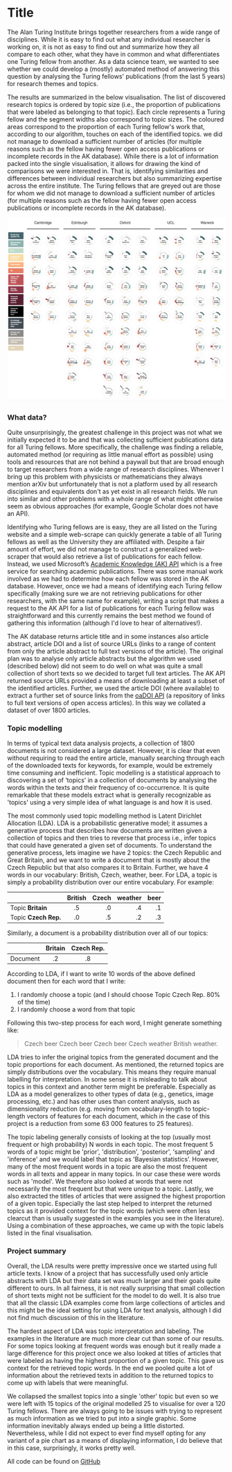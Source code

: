# Title

The Alan Turing Institute brings together researchers from a wide range of disciplines. While it is easy to find out what any individual researcher is working on, it is not as easy to find out and summarize how they all compare to each other, what they have in common and what differentiates one Turing fellow from another. As a data science team, we wanted to see whether we could develop a (mostly) automated method of answering this question by analysing the Turing fellows' publications (from the last 5 years) for research themes and topics.

The results are summarized in the below visualisation. The list of discovered research topics is ordered by topic size (i.e., the proportion of publications that were labeled as belonging to that topic). Each circle represents a Turing fellow and the segment widths also correspond to topic sizes. The coloured areas correspond to the proportion of each Turing fellow's work that, according to our algorithm, touches on each of the identified topics. we did not manage to download a sufficient number of articles (for multiple reasons such as the fellow having fewer open access publications or incomplete records in the AK database). While there is a lot of information packed into the single visualisation, it allows for drawing the kind of comparisons we were interested in. That is, identifying similarities and differences between individual researchers but also summarizing expertise across the entire institute. The Turing fellows that are greyed out are those for whom we did not manage to download a sufficient number of articles (for multiple reasons such as the fellow having fewer open access publications or incomplete records in the AK database).

![](visualisation/turing_fellows_topics.png)

### What data?

Quite unsurprisingly, the greatest challenge in this project was not what we initially expected it to be and that was collecting sufficient publications data for all Turing fellows. More specifically, the challenge was finding a reliable, automated method (or requiring as little manual effort as possible) using tools and resources that are not behind a paywall but that are broad enough to target researchers from a wide range of research disciplines. Whenever I bring up this problem with physicists or mathematicians they always mention arXiv but unfortunately that is not a platform used by all research disciplines and equivalents don't as yet exist in all research fields. We run into similar and other problems with a whole range of what might otherwise seem as obvious approaches (for example, Google Scholar does not have an API).

Identifying who Turing fellows are is easy, they are all listed on the Turing website and a simple web-scrape can quickly generate a table of all Turing fellows as well as the University they are affiliated with. Despite a fair amount of effort, we did not manage to construct a generalized web-scraper that would also retrieve a list of publications for each fellow. Instead, we used Microsoft’s [Academic Knowledge (AK) API](https://docs.microsoft.com/en-us/azure/cognitive-services/academic-knowledge/home) which is a free service for searching academic publications. There was some manual work involved as we had to determine how each fellow was stored in the AK database. However, once we had a means of identifying each Turing fellow specifically (making sure we are not retrieving publications for other researchers, with the same name for example), writing a script that makes a request to the AK API for a list of publications for each Turing fellow was straightforward and this currently remains the best method we found of gathering this information (although I'd love to hear of alternatives!).

The AK database returns article title and in some instances also article abstract, article DOI and a list of source URLs (links to a range of content from only the article abstract to full text versions of the article). The original plan was to analyse only article abstracts but the algorithm we used (described below) did not seem to do well on what was quite a small collection of short texts so we decided to target full text articles. The AK API returned source URLs provided a means of downloading at least a subset of the identified articles. Further, we used the article DOI (where available) to extract a further set of source links from the [oaDOI API](https://oadoi.org) (a repository of links to full text versions of open access articles). In this way we collated a dataset of over 1800 articles.

### Topic modelling

In terms of typical text data analysis projects, a collection of 1800 documents is not considered a large dataset. However, it is clear that even without requiring to read the entire article, manually searching through each of the downloaded texts for keywords, for example, would be extremely time consuming and inefficient. Topic modelling is a statistical approach to discovering a set of ‘topics’ in a collection of documents by analysing the words within the texts and their frequency of co-occurrence. It is quite remarkable that these models extract what is generally recognizable as 'topics' using a very simple idea of what language is and how it is used.

The most commonly used topic modelling method is Latent Dirichlet Allocation (LDA). LDA is a probabilistic generative model; it assumes a generative process that describes how documents are written given a collection of topics and then tries to reverse that process i.e., infer topics that could have generated a given set of documents. To understand the generative process, lets imagine we have 2 topics: the Czech Republic and Great Britain, and we want to write a document that is mostly about the Czech Republic but that also compares it to Britain. Further, we have 4 words in our vocabulary: British, Czech, weather, beer. For LDA, a topic is simply a probability distribution over our entire vocabulary. For example:   

|                  | British | Czech   | weather | beer    |
| ---------------- |:-------:| -------:| -------:| -------:|
| Topic **Britain**    |   .5    |   .0    |   .4    |   .1    |
| Topic **Czech Rep.** |   .0    |   .5    |   .2    |   .3    |

Similarly, a document is a probability distribution over all of our topics:

|   | Britain | Czech Rep. |
|---|:-------:|:----------:|
|Document| .2 | .8 |


According to LDA, if I want to write 10 words of the above defined document then for each word that I write:  
1. I randomly choose a topic (and I should choose Topic Czech Rep. 80% of the time)  
2. I randomly choose a word from that topic  

Following this two-step process for each word, I might generate something like:   

>Czech beer Czech beer Czech beer Czech weather British weather.

LDA tries to infer the original topics from the generated document and the topic proportions for each document. As mentioned, the returned topics are simply distributions over the vocabulary. This means they require manual labelling for interpretation. In some sense it is misleading to talk about topics in this context and another term might be preferable. Especially as LDA as a model generalizes to other types of data (e.g., genetics, image processing, etc.) and has other uses than content analysis, such as dimensionality reduction (e.g. moving from vocabulary-length to topic-length vectors of features for each document, which in the case of this project is a reduction from some 63 000 features to 25 features).

The topic labeling generally consists of looking at the top (usually most frequent or high probability) N words in each topic. The most frequent 5 words of a topic might be 'prior', 'distribution', 'posterior', 'sampling' and 'inference' and we would label that topic as 'Bayesian statistics’. However, many of the most frequent words in a topic are also the most frequent words in all texts and appear in many topics. In our case these were words such as 'model'. We therefore also looked at words that were not necessarily the most frequent but that were unique to a topic. Lastly, we also extracted the titles of articles that were assigned the highest proportion of a given topic. Especially the last step helped to interpret the returned topics as it provided context for the topic words (which were often less clearcut than is usually suggested in the examples you see in the literature). Using a combination of these approaches, we came up with the topic labels listed in the final visualisation.

### Project summary

Overall, the LDA results were pretty impressive once we started using full article texts. I know of a project that has successfully used only article abstracts with LDA but their data set was much larger and their goals quite different to ours. In all fairness, it is not really surprising that small collection of short texts might not be sufficient for the model to do well. It is also true that all the classic LDA examples come from large collections of articles and this might be the ideal setting for using LDA for text analysis, although I did not find much discussion of this in the literature.

The hardest aspect of LDA was topic interpretation and labeling. The examples in the literature are much more clear cut than some of our results. For some topics looking at frequent words was enough but it really made a large difference for this project once we also looked at titles of articles that were labeled as having the highest proportion of a given topic. This gave us context for the retrieved topic words. In the end we pooled quite a lot of information about the retrieved texts in addition to the returned topics to come up with labels that were meaningful.

We collapsed the smallest topics into a single 'other' topic but even so we were left with 15 topics of the original modelled 25 to visualise for over a 120 Turing fellows. There are always going to be issues with trying to represent as much information as we tried to put into a single graphic. Some information inevitably always ended up being a little distorted. Nevertheless, while I did not expect to ever find myself opting for any variant of a pie chart as a means of displaying information, I do believe that in this case, surprisingly, it works pretty well.

All code can be found on [GitHub](https://github.com/alan-turing-institute/ati_tm)
